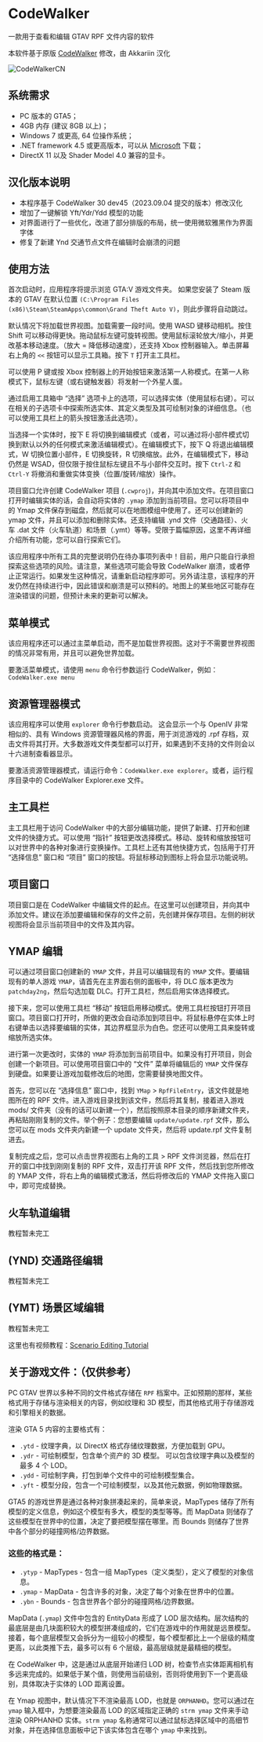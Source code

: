 # CodeWalker
一款用于查看和编辑 GTAV RPF 文件内容的软件

本软件基于原版 [CodeWalker](https://github.com/dexyfex/CodeWalker/) 修改，由 Akkariin 汉化

![CodeWalkerCN](https://github.com/ZeroDream-CN/CodeWalker/assets/34357771/602411a1-e1b6-442a-b4e9-d384925247ff)

## 系统需求
- PC 版本的 GTA5；
- 4GB 内存 (建议 8GB 以上)；
- Windows 7 或更高, 64 位操作系统；
- .NET framework 4.5 或更高版本，可以从 [Microsoft](https://www.microsoft.com/net/download/thank-you/net471) 下载；
- DirectX 11 以及 Shader Model 4.0 兼容的显卡。

## 汉化版本说明
* 本程序基于 CodeWalker 30 dev45（2023.09.04 提交的版本）修改汉化
* 增加了一键解锁 Yft/Ydr/Ydd 模型的功能
* 对界面进行了一些优化，改进了部分排版的布局，统一使用微软雅黑作为界面字体
* 修复了新建 Ynd 交通节点文件在编辑时会崩溃的问题

## 使用方法
首次启动时，应用程序将提示浏览 GTA:V 游戏文件夹。 如果您安装了 Steam 版本的 GTAV 在默认位置 `(C:\Program Files (x86)\Steam\SteamApps\common\Grand Theft Auto V)`，则此步骤将自动跳过。

默认情况下将加载世界视图。加载需要一段时间。使用 WASD 键移动相机。按住 Shift 可以移动得更快。拖动鼠标左键可旋转视图。使用鼠标滚轮放大/缩小，并更改基本移动速度。（放大 = 降低移动速度），还支持 Xbox 控制器输入。单击屏幕右上角的 `<<` 按钮可以显示工具箱。按下 `T` 打开主工具栏。

可以使用 P 键或按 Xbox 控制器上的开始按钮来激活第一人称模式。在第一人称模式下，鼠标左键（或右键触发器）将发射一个外星人蛋。

通过启用工具箱中 “选择” 选项卡上的选项，可以选择实体（使用鼠标右键）。可以在相关的子选项卡中探索所选实体、其定义类型及其可绘制对象的详细信息。（也可以使用工具栏上的箭头按钮激活此选项）。

当选择一个实体时，按下 E 将切换到编辑模式（或者，可以通过将小部件模式切换到默认以外的任何模式来激活编辑模式）。在编辑模式下，按下 Q 将退出编辑模式，W 切换位置小部件，E 切换旋转，R 切换缩放。此外，在编辑模式下，移动仍然是 WSAD，但仅限于按住鼠标左键且不与小部件交互时。按下 `Ctrl-Z` 和 `Ctrl-Y` 将撤消和重做实体变换（位置/旋转/缩放）操作。

项目窗口允许创建 CodeWalker 项目 (`.cwproj`)，并向其中添加文件。在项目窗口打开时编辑实体的话，会自动将实体的 `.ymap` 添加到当前项目。您可以将项目中的 Ymap 文件保存到磁盘，然后就可以在地图模组中使用了。还可以创建新的 ymap 文件，并且可以添加和删除实体。还支持编辑 .ynd 文件（交通路径）、火车 .dat 文件（火车轨道）和场景（.ymt）等等。受限于篇幅原因，这里不再详细介绍所有功能，您可以自行探索它们。

该应用程序中所有工具的完整说明仍在待办事项列表中！目前，用户只能自行承担探索这些选项的风险。请注意，某些选项可能会导致 CodeWalker 崩溃，或者停止正常运行。如果发生这种情况，请重新启动程序即可。另外请注意，该程序的开发仍然在持续进行中，因此错误和崩溃是可以预料的。地图上的某些地区可能存在渲染错误的问题，但预计未来的更新可以解决。

## 菜单模式
该应用程序还可以通过主菜单启动，而不是加载世界视图。这对于不需要世界视图的情况非常有用，并且可以避免世界加载。

要激活菜单模式，请使用 `menu` 命令行参数运行 CodeWalker，例如：`CodeWalker.exe menu`

## 资源管理器模式
该应用程序可以使用 `explorer` 命令行参数启动。 这会显示一个与 OpenIV 非常相似的、具有 Windows 资源管理器风格的界面，用于浏览游戏的 .rpf 存档，双击文件将其打开。大多数游戏文件类型都可以打开，如果遇到不支持的文件则会以十六进制查看器显示。

要激活资源管理器模式，请运行命令：`CodeWalker.exe explorer`。或者，运行程序目录中的 CodeWalker Explorer.exe 文件。

## 主工具栏
主工具栏用于访问 CodeWalker 中的大部分编辑功能，提供了新建、打开和创建文件的快捷方式。可以使用 “指针” 按钮更改选择模式。移动、旋转和缩放按钮可以对世界中的各种对象进行变换操作。工具栏上还有其他快捷方式，包括用于打开 “选择信息” 窗口和 “项目” 窗口的按钮。将鼠标移动到图标上将会显示功能说明。

## 项目窗口
项目窗口是在 CodeWalker 中编辑文件的起点。在这里可以创建项目，并向其中添加文件。建议在添加要编辑和保存的文件之前，先创建并保存项目。左侧的树状视图将会显示当前项目中的文件及其内容。

## YMAP 编辑
可以通过项目窗口创建新的 `YMAP` 文件，并且可以编辑现有的 `YMAP` 文件。要编辑现有的单人游戏 `YMAP`，请首先在主界面右侧的面板中，将 DLC 版本更改为 `patchday2ng`，然后勾选加载 DLC。打开工具栏，然后启用实体选择模式。

接下来，您可以使用工具栏 “移动” 按钮启用移动模式。使用工具栏按钮打开项目窗口。项目窗口打开时，所做的更改会自动添加到项目中。将鼠标悬停在实体上时右键单击以选择要编辑的实体，其边界框显示为白色。您还可以使用工具来旋转或缩放所选实体。

进行第一次更改时，实体的 `YMAP` 将添加到当前项目中。如果没有打开项目，则会创建一个新项目。可以使用项目窗口中的 “文件” 菜单将编辑后的 `YMAP` 文件保存到硬盘。如果要让游戏加载修改后的地图，您需要替换地图文件。

首先，您可以在 “选择信息” 窗口中，找到 `YMap` > `RpfFileEntry`，该文件就是地图所在的 RPF 文件。进入游戏目录找到该文件，然后将其复制，接着进入游戏 mods/ 文件夹（没有的话可以新建一个），然后按照原本目录的顺序新建文件夹，再粘贴刚刚复制的文件。举个例子：您想要编辑 `update/update.rpf` 文件，那么您可以在 mods 文件夹内新建一个 update 文件夹，然后将 update.rpf 文件复制进去。

复制完成之后，您可以点击世界视图右上角的工具 > RPF 文件浏览器，然后在打开的窗口中找到刚刚复制的 RPF 文件，双击打开该 RPF 文件，然后找到您所修改的 YMAP 文件，将右上角的编辑模式激活，然后将修改后的 YMAP 文件拖入窗口中，即可完成替换。

## 火车轨道编辑
教程暂未完工

## (YND) 交通路径编辑
教程暂未完工

## (YMT) 场景区域编辑
教程暂未完工

这里也有视频教程：[Scenario Editing Tutorial](https://youtu.be/U0nrVL44Fb4)

## 关于游戏文件：（仅供参考）

PC GTAV 世界以多种不同的文件格式存储在 `RPF` 档案中。正如预期的那样，某些格式用于存储与渲染相关的内容，例如纹理和 3D 模型，而其他格式用于存储游戏和引擎相关的数据。

渲染 GTA 5 内容的主要格式有：

* `.ytd` - 纹理字典，以 DirectX 格式存储纹理数据，方便加载到 GPU。
* `.ydr` - 可绘制模型，包含单个资产的 3D 模型。 可以包含纹理字典以及模型的最多 4 个 LOD。
* `.ydd` - 可绘制字典，打包到单个文件中的可绘制模型集合。
* `.yft` - 模型分段，包含一个可绘制模型，以及其他元数据，例如物理数据。

GTA5 的游戏世界是通过各种对象拼凑起来的，简单来说，MapTypes 储存了所有模型的定义信息，例如这个模型有多大，模型的类型等等。而 MapData 则储存了这些模型在世界中的位置，决定了要把模型摆在哪里。而 Bounds 则储存了世界中各个部分的碰撞网格/边界数据。

### 这些的格式是：
* `.ytyp` - MapTypes - 包含一组 MapTypes（定义类型），定义了模型的对象信息。
* `.ymap` - MapData - 包含许多的对象，决定了每个对象在世界中的位置。
* `.ybn` - Bounds - 包含世界各个部分的碰撞网格/边界数据。

MapData (`.ymap`) 文件中包含的 EntityData 形成了 LOD 层次结构。层次结构的最底层是由几块面积较大的模型拼凑组成的，它们在游戏中的作用就是远景模型。接着，每个底层模型又会拆分为一组较小的模型，每个模型都比上一个层级的精度更高，以此类推下去，最多可以有 6 个层级，最高层级就是最精细的模型。

在 CodeWalker 中，这是通过从底层开始递归 LOD 树，检查节点实体距离相机有多远来完成的。如果低于某个值，则使用当前级别，否则将使用到下一个更高级别，具体取决于实体的 LOD 距离设置。

在 Ymap 视图中，默认情况下不渲染最高 LOD，也就是 `ORPHANHD`。您可以通过在 `ymap` 输入框中，为想要渲染最高 LOD 的区域指定正确的 `strm ymap` 文件来手动渲染 ORPHANHD 实体。`strm ymap` 名称通常可以通过鼠标选择区域中的高细节对象，并在选择信息面板中记下该实体包含在哪个 `ymap` 中来找到。
